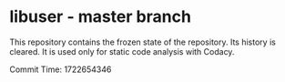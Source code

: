 # libuser - master branch

This repository contains the frozen state of the repository.
Its history is cleared. It is used only for static code
analysis with Codacy.

Commit Time: 1722654346